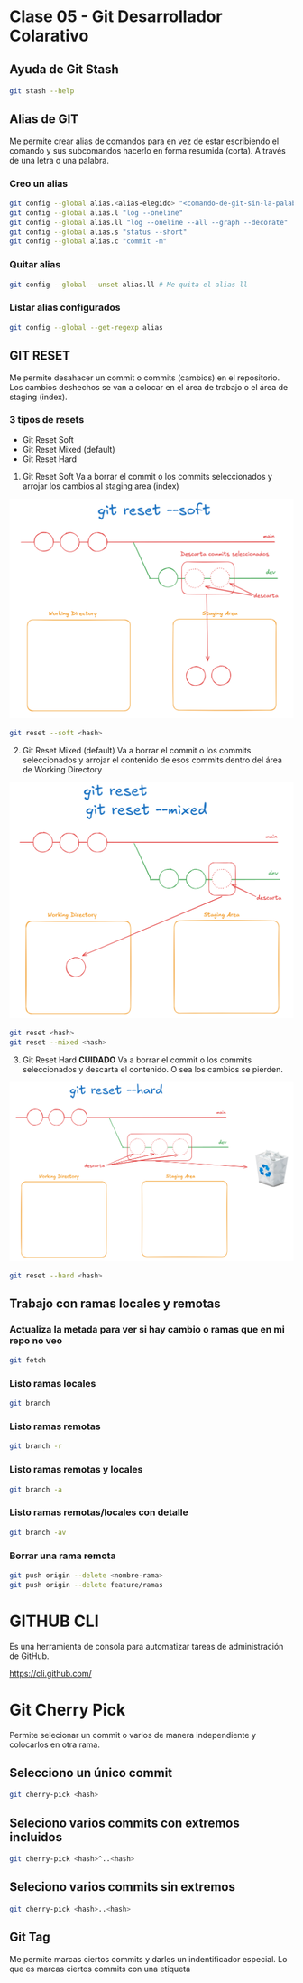 # Clase 05 - Git Desarrollador Colarativo

## Ayuda de Git Stash

```sh
git stash --help
```

## Alias de GIT
Me permite crear alias de comandos para en vez de estar escribiendo el comando y sus subcomandos hacerlo en forma resumida (corta). A través de una letra o una palabra.

### Creo un alias

```sh
git config --global alias.<alias-elegido> "<comando-de-git-sin-la-palabra-git>"
git config --global alias.l "log --oneline"
git config --global alias.ll "log --oneline --all --graph --decorate"
git config --global alias.s "status --short"
git config --global alias.c "commit -m"
```

### Quitar alias

```sh
git config --global --unset alias.ll # Me quita el alias ll
```

### Listar alias configurados

```sh
git config --global --get-regexp alias
```

## GIT RESET
Me permite desahacer un commit o commits (cambios) en el repositorio. Los cambios deshechos se van a colocar en el área de trabajo o el área de staging (index).

### 3 tipos de resets

* Git Reset Soft
* Git Reset Mixed (default)
* Git Reset Hard 

1. Git Reset Soft
Va a borrar el commit o los commits seleccionados y arrojar los cambios al staging area (index)

![soft](_ref/soft.png)

```sh
git reset --soft <hash>
```

2. Git Reset Mixed (default)
Va a borrar el commit o los commits seleccionados y arrojar el contenido de esos commits dentro del área de Working Directory

![mixed](_ref/mixed.png)

```sh
git reset <hash>
git reset --mixed <hash>
```

3. Git Reset Hard **CUIDADO**
Va a borrar el commit o los commits seleccionados y descarta el contenido. O sea los cambios se pierden.

![hard](_ref/hard.png)

```sh
git reset --hard <hash>
```

## Trabajo con ramas locales y remotas

### Actualiza la metada para ver si hay cambio o ramas que en mi repo no veo

```sh
git fetch
```

### Listo ramas locales

```sh
git branch
```

### Listo ramas remotas

```sh
git branch -r
```

### Listo ramas remotas y locales

```sh
git branch -a
```

### Listo ramas remotas/locales con detalle

```sh
git branch -av
```

### Borrar una rama remota

```sh
git push origin --delete <nombre-rama>
git push origin --delete feature/ramas
```

# GITHUB CLI
Es una herramienta de consola para automatizar tareas de administración de GitHub.

<https://cli.github.com/>

# Git Cherry Pick
Permite selecionar un commit o varios de manera independiente y colocarlos en otra rama.

## Selecciono un único commit 

```sh
git cherry-pick <hash>
```

## Seleciono varios commits con extremos incluidos

```sh
git cherry-pick <hash>^..<hash>
```

## Seleciono varios commits sin extremos

```sh
git cherry-pick <hash>..<hash>
```

## Git Tag
Me permite marcas ciertos commits y darles un indentificador especial. Lo que es marcas ciertos commits con una etiqueta
